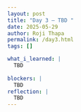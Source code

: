 ```yaml
---
layout: post
title: "Day 3 – TBD "
date: 2025-05-29
author: Roji Thapa
permalink: /day3.html
tags: []

what_i_learned: |
  TBD
  
blockers: |
  TBD
reflection: |
  TBD
---
```

